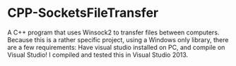 # CPP-SocketsFileTransfer
A C++ program that uses Winsock2 to transfer files between computers. Because this is a rather specific project, using a Windows only library, there are a few requirements: Have visual studio installed on PC, and compile on Visual Studio! I compiled and tested this in Visual Studio 2013.
